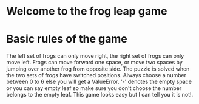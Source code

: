 # Welcome to the frog leap game

# Basic rules of the game
The left set of frogs can only move right, the right set of frogs can only move left. Frogs can move forward one space, or move two spaces by jumping over another frog from opposite side. The puzzle is solved when the two sets of frogs have switched positions. Always choose a number between 0 to 6 else you will get a ValueError. '-' denotes the empty space or you can say empty leaf so make sure you don't choose the number belongs to the empty leaf. This game looks easy but I can tell you it is not!.
